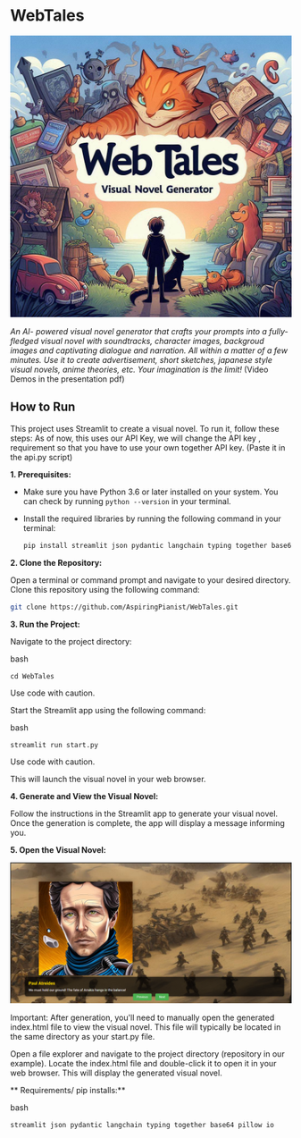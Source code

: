 # WebTales

![WebTales Logo](https://github.com/AspiringPianist/WebTales/blob/master/webtales.jpg?raw=true)

*An AI- powered visual novel generator that crafts your prompts into a fully-fledged visual novel with soundtracks, character images, backgroud images and captivating dialogue and narration. All within a matter of a few minutes. Use it to create advertisement, short sketches, japanese style visual novels, anime theories, etc. Your imagination is the limit!* (Video Demos in the presentation pdf)

## How to Run

This project uses Streamlit to create a visual novel. To run it, follow these steps:
As of now, this uses our API Key, we will change the API key , requirement so that you have to use your own together API key. (Paste it in the api.py script)

**1. Prerequisites:**

  - Make sure you have Python 3.6 or later installed on your system. You can check by running `python --version` in your terminal.
  - Install the required libraries by running the following command in your terminal:

    ```bash
    pip install streamlit json pydantic langchain typing together base64 pillow io
    ```

**2. Clone the Repository:**

   Open a terminal or command prompt and navigate to your desired directory. Clone this repository using the following command:

   ```bash
   git clone https://github.com/AspiringPianist/WebTales.git
  ```

**3. Run the Project:**

Navigate to the project directory:

bash
```
cd WebTales
```
Use code with caution.


Start the Streamlit app using the following command:

bash
```
streamlit run start.py
```
Use code with caution.

This will launch the visual novel in your web browser.

**4. Generate and View the Visual Novel:**

Follow the instructions in the Streamlit app to generate your visual novel. Once the generation is complete, the app will display a message informing you.

**5. Open the Visual Novel:**

![VisualNovelExample](https://github.com/AspiringPianist/WebTales/blob/master/nice.png?raw=true)

Important: After generation, you'll need to manually open the generated index.html file to view the visual novel. This file will typically be located in the same directory as your start.py file.

Open a file explorer and navigate to the project directory (repository in our example). Locate the index.html file and double-click it to open it in your web browser. This will display the generated visual novel.

** Requirements/ pip installs:**

bash
```
streamlit json pydantic langchain typing together base64 pillow io
```

